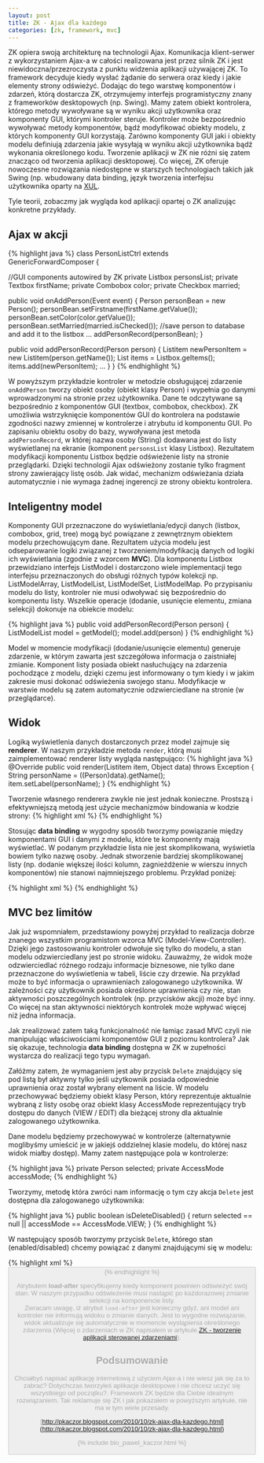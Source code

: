```yaml
---
layout: post
title: ZK - Ajax dla każdego
categories: [zk, framework, mvc]
---
```

ZK opiera swoją architekturę na technologii Ajax. Komunikacja klient-serwer z wykorzystaniem Ajax-a w całości realizowana jest przez silnik ZK  i jest niewidoczna/przezroczysta z punktu widzenia aplikacji używającej ZK. To framework decyduje kiedy wysłać żądanie do serwera oraz kiedy i jakie elementy strony odświeżyć. Dodając do tego warstwę komponentów i zdarzeń, którą dostarcza ZK, otrzymujemy interfejs programistyczny znany z frameworków desktopowych (np. Swing). Mamy zatem obiekt kontrolera, którego metody wywoływane są w wyniku akcji użytkownika oraz komponenty GUI, którymi kontroler steruje. Kontroler może bezpośrednio wywoływać metody komponentów, bądź modyfikować obiekty modelu, z których komponenty GUI  korzystają. Zarówno komponenty GUI jaki i obiekty modelu definiują zdarzenia jakie wysyłają w wyniku akcji użytkownika bądź wykonania określonego kodu.
Tworzenie aplikacji w ZK nie różni się zatem znacząco od tworzenia aplikacji desktopowej. Co więcej, ZK oferuje nowoczesne rozwiązania niedostępne w starszych technologiach takich jak Swing (np. wbudowany data binding, język tworzenia interfejsu użytkownika oparty na [XUL](https://developer.mozilla.org/En/XUL). 

Tyle teorii, zobaczmy jak wygląda kod aplikacji opartej o ZK analizując konkretne przykłady.  

## Ajax w akcji

{% highlight java %}
class PersonListCtrl extends GenericForwardComposer {

 //GUI components autowired by ZK
 private Listbox personsList;
 private Textbox firstName;
 private Combobox color;
 private Checkbox married;

 public void onAddPerson(Event event) {
  Person personBean = new Person();
  personBean.setFirstname(firstName.getValue());
  personBean.setColor(color.getValue());
  personBean.setMarried(married.isChecked());
  //save person to database and add it to the listbox
  ...
  addPersonRecord(personBean);
 }

 public void addPersonRecord(Person person) {
  Listitem newPersonItem = new Listitem(person.getName());
  List items = Listbox.geItems();
  items.add(newPersonItem);
  ...
 }
}
{% endhighlight %}

W powyższym przykładzie kontroler w metodzie obsługującej zdarzenie ``onAddPerson`` tworzy obiekt osoby (obiekt klasy Person) i wypełnia go danymi wprowadzonymi na stronie przez użytkownika. Dane te odczytywane są bezpośrednio z komponentów GUI (textbox, combobox, checkbox). ZK umożliwia wstrzyknięcie komponentów GUI do kontrolera na podstawie zgodności nazwy zmiennej w kontrolerze i atrybutu id komponentu GUI.
Po zapisaniu obiektu osoby do bazy, wywoływana jest metoda ``addPersonRecord``, w której nazwa osoby (String) dodawana jest do listy wyświetlanej na ekranie (komponent ``personsList`` klasy Listbox). Rezultatem modyfikacji komponentu Listbox będzie odświeżenie listy na stronie przeglądarki. Dzięki technologii Ajax odświeżony zostanie tylko fragment strony zawierający listę osób. 
Jak widać, mechanizm odświeżania działa automatycznie i nie wymaga żadnej ingerencji ze strony obiektu kontrolera.

## Inteligentny model

Komponenty GUI przeznaczone do wyświetlania/edycji danych (listbox, combobox, grid, tree) mogą być powiązane z zewnętrznym obiektem modelu przechowującym dane. Rezultatem użycia modelu jest odseparowanie logiki związanej z tworzeniem/modyfikacją danych od logiki ich wyświetlania (zgodnie z wzorcem **MVC**). Dla komponentu Listbox przewidziano interfejs ListModel i dostarczono wiele implementacji tego interfejsu przeznaczonych do obsługi różnych typów kolekcji np. ListModelArray, ListModelList, ListModelSet, ListModelMap. Po przypisaniu modelu do listy, kontroler nie musi odwoływać się bezpośrednio do komponentu listy. Wszelkie operacje (dodanie, usunięcie elementu, zmiana selekcji) dokonuje na obiekcie modelu:

{% highlight java %}
public void addPersonRecord(Person person) {
  ListModelList model = getModel();
  model.add(person)
}
{% endhighlight %}

Model w momencie modyfikacji (dodanie/usunięcie elementu) generuje zdarzenie, w którym zawarta jest szczegółowa informacja o zaistniałej zmianie. Komponent listy posiada obiekt nasłuchujący na zdarzenia pochodzące z modelu, dzięki czemu jest informowany o tym kiedy i w jakim zakresie musi dokonać odświeżenia swojego stanu. Modyfikacje w warstwie modelu są zatem automatycznie odzwierciedlane na stronie (w przeglądarce).  

## Widok

Logiką wyświetlenia danych dostarczonych przez model zajmuje się **renderer**. W naszym przykładzie metoda ``render``, którą musi zaimplementować renderer listy wygląda następująco:
{% highlight java %}
@Override
public void render(Listitem item, Object data) throws Exception {
  String personName = ((Person)data).getName();
  item.setLabel(personName);
}
{% endhighlight %}

Tworzenie własnego renderera zwykle nie jest jednak konieczne. Prostszą i efektywniejszą metodą jest użycie mechanizmów bindowania w kodzie strony:
{% highlight xml %}
<listbox model="@{controller.model}">
	<listitem self="@{each='person'}" label="@{person.name}"/>
</listbox>
{% endhighlight %}

Stosując **data binding** w wygodny sposób tworzymy powiązanie między komponentami GUI i danymi z modelu, które te komponenty mają wyświetlać.
W podanym przykładzie lista nie jest skomplikowana, wyświetla bowiem tylko nazwę osoby. Jednak stworzenie bardziej skomplikowanej listy (np. dodanie większej ilości kolumn, zagnieżdżenie w wierszu innych komponentów) nie stanowi najmniejszego problemu. Przykład poniżej:

{% highlight xml %}
<listbox model="@{controller.model}">
 <listitem self="@{each='person'}">
  <listcell label="@{person.name}"/>
  <listcell>
   <combobox value="@{person.color}">
    <comboitem label="Red"/>
    <comboitem label="Blue"/>
   </combobox>
  </listcell>
  <listcell>
   <checkbox checked="@{person.married}" label="Are you married?"/>
  </listcell>
 </listitem>
</listbox>
{% endhighlight %}

## MVC bez limitów

Jak już wspomniałem, przedstawiony powyżej przykład to realizacja dobrze znanego wszystkim programistom wzorca MVC (Model-View-Controller). 
Dzięki jego zastosowaniu kontroler odwołuje się tylko do modelu, a stan modelu odzwierciedlany jest po stronie widoku. 
Zauważmy, że widok może odzwierciedlać różnego rodzaju informacje biznesowe, nie tylko dane przeznaczone do wyświetlenia w tabeli, liście czy drzewie. Na przykład może to być informacja o uprawnieniach zalogowanego użytkownika. W zależności czy użytkownik posiada określone uprawnienia czy nie, stan aktywności poszczególnych kontrolek (np. przycisków akcji) może być inny. Co więcej na stan aktywności niektórych kontrolek może wpływać więcej niż jedna informacja.

Jak zrealizować zatem taką funkcjonalność nie łamiąc zasad MVC czyli nie manipulując właściwościami komponentów GUI z poziomu kontrolera?
Jak się okazuje, technologia **data binding** dostępna w ZK w zupełności wystarcza do realizacji tego typu wymagań. 

Załóżmy zatem, że wymaganiem jest aby przycisk ``Delete`` znajdujący się pod listą był aktywny tylko jeśli użytkownik posiada odpowiednie uprawnienia oraz został wybrany element na liście.
W modelu przechowywać będziemy obiekt klasy Person, który reprezentuje aktualnie wybraną z listy osobę oraz obiekt klasy AccessMode reprezentujący
tryb dostępu do danych (VIEW / EDIT) dla bieżącej strony dla aktualnie zalogowanego użytkownika. 

Dane modelu będziemy przechowywać w kontrolerze (alternatywnie moglibyśmy umieścić je w jakiejś oddzielnej klasie modelu, do której nasz widok miałby dostęp).
Mamy zatem następujące pola w kontrolerze: 

{% highlight java %}
private Person selected;
private AccessMode accessMode;
{% endhighlight %}

Tworzymy, metodę która zwróci nam informację o tym czy akcja ``Delete`` jest dostępna dla zalogowanego użytkownika:

{% highlight java %}
public boolean isDeleteDisabled() { 
  return selected == null || accessMode == AccessMode.VIEW;
}
{% endhighlight %}

W następujący sposób tworzymy przycisk ``Delete``, którego stan (enabled/disabled) chcemy powiązać z danymi znajdującymi się w modelu:

{% highlight xml %}
<button disabled="@{controller.deleteDisabled, load-after='listBox.onSelect'}" label="Delete"/>
{% endhighlight %}

Atrybutem **load-after** specyfikujemy kiedy komponent powinien odświeżyć swój stan. W naszym przypadku odświeżenie musi nastąpić  po każdorazowej zmianie selekcji na komponencie listy.  
Zwracam uwagę, iż atrybut ``load-after`` jest konieczny gdyż, ani model ani kontroler nie informują widoku o zmianie danych. 
Jest to wygodne rozwiązanie, widok aktualizuje się automatycznie w momencie wystąpienia określonego zdarzenia (Więcej o zdarzeniach w ZK napisałem w artykule [ZK - tworzenie aplikacji sterowanej zdarzeniami](http://devblog.consileon.pl/2010/10/29/zk-tworzenie-aplikacji-sterowanej-zdarzeniami)).

## Podsumowanie

Chciałbyś napisać aplikację internetową z użyciem Ajax-a i nie wiesz jak się za to zabrać? Dotychczas tworzyłeś aplikacje desktopowe i nie chcesz uczyć się wszystkiego od początku?. Framework ZK będzie dla Ciebie idealnym rozwiązaniem. Tak reklamuje się ZK i jak pokazałem w powyższym artykule, nie ma w tym wiele przesady.


[http://pkaczor.blogspot.com/2010/10/zk-ajax-dla-kazdego.html](http://pkaczor.blogspot.com/2010/10/zk-ajax-dla-kazdego.html)

{% include bio_pawel_kaczor.html %}
